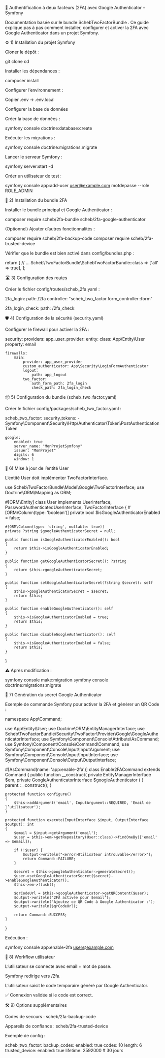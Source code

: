 🔐 Authentification à deux facteurs (2FA) avec Google Authenticator – Symfony

Documentation basée sur le bundle SchebTwoFactorBundle
.
Ce guide explique pas à pas comment installer, configurer et activer la 2FA avec Google Authenticator dans un projet Symfony.

⚙️ 1) Installation du projet Symfony

Cloner le dépôt :

git clone <url-du-repo>
cd <nom-du-projet>


Installer les dépendances :

composer install


Configurer l’environnement :

Copier .env → .env.local

Configurer la base de données

Créer la base de données :

symfony console doctrine:database:create


Exécuter les migrations :

symfony console doctrine:migrations:migrate


Lancer le serveur Symfony :

symfony server:start -d


Créer un utilisateur de test :

symfony console app:add-user user@example.com motdepasse --role ROLE_ADMIN

🔧 2) Installation du bundle 2FA

Installer le bundle principal et Google Authenticator :

composer require scheb/2fa-bundle scheb/2fa-google-authenticator


(Optionnel) Ajouter d’autres fonctionnalités :

composer require scheb/2fa-backup-code
composer require scheb/2fa-trusted-device


Vérifier que le bundle est bien activé dans config/bundles.php :

return [
    // ...
    Scheb\TwoFactorBundle\SchebTwoFactorBundle::class => ['all' => true],
];

🛣️ 3) Configuration des routes

Créer le fichier config/routes/scheb_2fa.yaml :

2fa_login:
    path: /2fa
    controller: "scheb_two_factor.form_controller::form"

2fa_login_check:
    path: /2fa_check

🛡️ 4) Configuration de la sécurité (security.yaml)

Configurer le firewall pour activer la 2FA :

security:
    providers:
        app_user_provider:
            entity:
                class: App\Entity\User
                property: email

    firewalls:
        main:
            provider: app_user_provider
            custom_authenticator: App\Security\LoginFormAuthenticator
            logout:
                path: app_logout
            two_factor:
                auth_form_path: 2fa_login
                check_path: 2fa_login_check

📦 5) Configuration du bundle (scheb_two_factor.yaml)

Créer le fichier config/packages/scheb_two_factor.yaml :

scheb_two_factor:
    security_tokens:
        - Symfony\Component\Security\Http\Authenticator\Token\PostAuthenticationToken

    google:
        enabled: true
        server_name: "MonProjetSymfony"
        issuer: "MonProjet"
        digits: 6
        window: 1

👤 6) Mise à jour de l’entité User

L’entité User doit implémenter TwoFactorInterface.

use Scheb\TwoFactorBundle\Model\Google\TwoFactorInterface;
use Doctrine\ORM\Mapping as ORM;

#[ORM\Entity]
class User implements UserInterface, PasswordAuthenticatedUserInterface, TwoFactorInterface
{
    #[ORM\Column(type: 'boolean')]
    private bool $isGoogleAuthenticatorEnabled = false;

    #[ORM\Column(type: 'string', nullable: true)]
    private ?string $googleAuthenticatorSecret = null;

    public function isGoogleAuthenticatorEnabled(): bool
    {
        return $this->isGoogleAuthenticatorEnabled;
    }

    public function getGoogleAuthenticatorSecret(): ?string
    {
        return $this->googleAuthenticatorSecret;
    }

    public function setGoogleAuthenticatorSecret(?string $secret): self
    {
        $this->googleAuthenticatorSecret = $secret;
        return $this;
    }

    public function enableGoogleAuthenticator(): self
    {
        $this->isGoogleAuthenticatorEnabled = true;
        return $this;
    }

    public function disableGoogleAuthenticator(): self
    {
        $this->isGoogleAuthenticatorEnabled = false;
        return $this;
    }
}


⚠️ Après modification :

symfony console make:migration
symfony console doctrine:migrations:migrate

🔑 7) Génération du secret Google Authenticator

Exemple de commande Symfony pour activer la 2FA et générer un QR Code :

namespace App\Command;

use App\Entity\User;
use Doctrine\ORM\EntityManagerInterface;
use Scheb\TwoFactorBundle\Security\TwoFactor\Provider\Google\GoogleAuthenticatorInterface;
use Symfony\Component\Console\Attribute\AsCommand;
use Symfony\Component\Console\Command\Command;
use Symfony\Component\Console\Input\InputArgument;
use Symfony\Component\Console\Input\InputInterface;
use Symfony\Component\Console\Output\OutputInterface;

#[AsCommand(name: 'app:enable-2fa')]
class Enable2FACommand extends Command
{
    public function __construct(
        private EntityManagerInterface $em,
        private GoogleAuthenticatorInterface $googleAuthenticator
    ) {
        parent::__construct();
    }

    protected function configure()
    {
        $this->addArgument('email', InputArgument::REQUIRED, 'Email de l’utilisateur');
    }

    protected function execute(InputInterface $input, OutputInterface $output): int
    {
        $email = $input->getArgument('email');
        $user = $this->em->getRepository(User::class)->findOneBy(['email' => $email]);

        if (!$user) {
            $output->writeln("<error>Utilisateur introuvable</error>");
            return Command::FAILURE;
        }

        $secret = $this->googleAuthenticator->generateSecret();
        $user->setGoogleAuthenticatorSecret($secret)->enableGoogleAuthenticator();
        $this->em->flush();

        $qrCodeUrl = $this->googleAuthenticator->getQRContent($user);
        $output->writeln("2FA activée pour $email");
        $output->writeln("Ajoutez ce QR Code à Google Authenticator :");
        $output->writeln($qrCodeUrl);

        return Command::SUCCESS;
    }
}


Exécution :

symfony console app:enable-2fa user@example.com

🔄 8) Workflow utilisateur

L’utilisateur se connecte avec email + mot de passe.

Symfony redirige vers /2fa.

L’utilisateur saisit le code temporaire généré par Google Authenticator.

✅ Connexion validée si le code est correct.

🛠️ 9) Options supplémentaires

Codes de secours : scheb/2fa-backup-code

Appareils de confiance : scheb/2fa-trusted-device

Exemple de config :

scheb_two_factor:
    backup_codes:
        enabled: true
        codes: 10
        length: 6
    trusted_device:
        enabled: true
        lifetime: 2592000 # 30 jours
